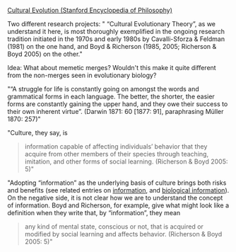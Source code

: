 [Cultural Evolution (Stanford Encyclopedia of Philosophy)](https://plato.stanford.edu/entries/evolution-cultural/)


Two different research projects:
" “Cultural Evolutionary Theory”, as we understand it here, is most thoroughly exemplified in the ongoing research tradition initiated in the 1970s and early 1980s by Cavalli-Sforza & Feldman (1981) on the one hand, and Boyd & Richerson (1985, 2005; Richerson & Boyd 2005) on the other."

Idea: What about memetic merges? Wouldn't this make it quite different from the non-merges seen in evolutionary biology?


"“A struggle for life is constantly going on amongst the words and grammatical forms in each language. The better, the shorter, the easier forms are constantly gaining the upper hand, and they owe their success to their own inherent virtue”. (Darwin 1871: 60 [1877: 91], paraphrasing Müller 1870: 257)"

"Culture, they say, is

> information capable of affecting individuals’ behavior that they acquire from other members of their species through teaching, imitation, and other forms of social learning. (Richerson & Boyd 2005: 5)"

"Adopting “information” as the underlying basis of culture brings both risks and benefits (see related entries on [information](https://plato.stanford.edu/entries/information/), and [biological information](https://plato.stanford.edu/entries/information-biological/)). On the negative side, it is not clear how we are to understand the concept of information. Boyd and Richerson, for example, give what might look like a definition when they write that, by “information”, they mean

> any kind of mental state, conscious or not, that is acquired or modified by social learning and affects behavior. (Richerson & Boyd 2005: 5)"